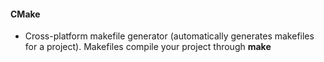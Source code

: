 #### CMake
* Cross-platform makefile generator (automatically generates makefiles for a
    project). Makefiles compile your project through **make**
